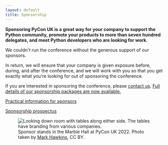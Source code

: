 ```yaml
---
layout: default
title: Sponsorship
---
```


**Sponsoring PyCon UK is a great way for your company to support the Python community, promote your products to more than seven hundred delegates, and meet Python developers who are looking for work.**

We couldn't run the conference without the generous support of our sponsors.

In return, we will ensure that your company is given exposure before, during, and after the conference, and we will work with you so that you get exactly what you're looking for out of sponsoring the conference.

If you are interested in sponsoring the conference, please [contact us](/contact/).
[Full details of our sponsorship packages are now available.](/sponsor-prospectus/)

[Practical information for sponsors](/information-for-sponsors/)

[Sponsorship prospectus](/sponsor-prospectus/)

<figure>
  <img
    src="/images/marble_hall_1x.jpg"
    srcset="/images/marble_hall_1x.jpg 1x, /images/marble_hall_2x.jpg 2x"
    alt="Looking down room with tables along either side. The tables have branding from various companies.">
  <figcaption>
    Sponsor stands in the Marble Hall at PyCon UK 2022.
    Photo taken by <a href="https://www.flickr.com/photos/184390836@N04/52363686581/in/album-72177720302176293/">Mark Hawkins</a>, CC BY.
  </figcaption>
</figure>
